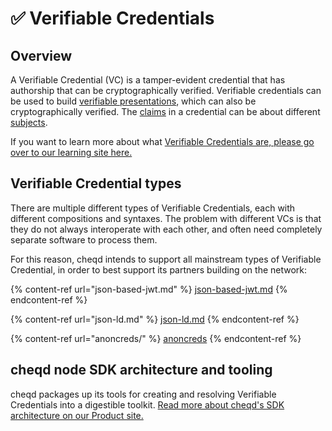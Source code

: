 # ✅ Verifiable Credentials

## Overview

A Verifiable Credential (VC) is a tamper-evident credential that has authorship that can be cryptographically verified. Verifiable credentials can be used to build [verifiable presentations](https://www.w3.org/TR/vc-data-model/#dfn-verifiable-presentations), which can also be cryptographically verified. The [claims](https://www.w3.org/TR/vc-data-model/#dfn-claims) in a credential can be about different [subjects](https://www.w3.org/TR/vc-data-model/#dfn-subjects).

If you want to learn more about what [Verifiable Credentials are, please go over to our learning site here.](https://learn.cheqd.io/overview/introduction-to-decentralised-identity/what-is-a-verifiable-credential-vc)

## Verifiable Credential types

There are multiple different types of Verifiable Credentials, each with different compositions and syntaxes. The problem with different VCs is that they do not always interoperate with each other, and often need completely separate software to process them.

For this reason, cheqd intends to support all mainstream types of Verifiable Credential, in order to best support its partners building on the network:

{% content-ref url="json-based-jwt.md" %}
[json-based-jwt.md](json-based-jwt.md)
{% endcontent-ref %}

{% content-ref url="json-ld.md" %}
[json-ld.md](json-ld.md)
{% endcontent-ref %}

{% content-ref url="anoncreds/" %}
[anoncreds](anoncreds/)
{% endcontent-ref %}

## cheqd node SDK architecture and tooling

cheqd packages up its tools for creating and resolving Verifiable Credentials into a digestible toolkit. [Read more about cheqd's SDK architecture on our Product site.](https://product.cheqd.io/)